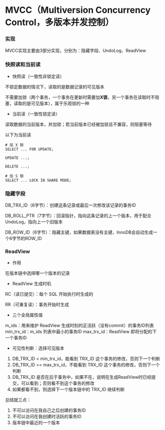 # MVCC（Multiversion Concurrency Control，多版本并发控制）


### 实现

MVCC实现主要由3部分实现，分别为：隐藏字段、UndoLog、ReadView


### 快照读和当前读

* 快照读（一致性非锁定读）

不锁定数据的情况下，读取的是数据记录的可见版本

不需要加锁（两个事务，一个事务在更新时需要加**X锁**，另一个事务在读取时不阻塞，读取的是可见版本），属于乐观锁的一种


* 当前读（一致性锁定读）

读取数据的当前版本，并加锁；若当前版本已经被加锁且不兼容，则阻塞等待

以下为当前读

```mysql
# 加 X 锁
SELECT ... FOR UPDATE;

UPDATE ...;

DELETE ...;

# 加 S 锁
SELECT ... LOCK IN SHARE MODE;
```


### 隐藏字段

DB_TRX_ID（6字节）：创建这条记录或最后一次修改该记录的事务ID

DB_ROLL_PTR（7字节）：回滚指针，指向这条记录的上一个版本，用于配合 UndoLog，指向上一个旧版本

DB_ROW_ID（6字节）：隐藏主键，如果数据表没有主键，InnoDB会自动生成一个6字节的ROW_ID


### ReadView

* 作用

在版本链中选择哪一个版本的记录


* ReadView 生成时机

RC（读已提交）：每个 SQL 开始执行时生成的

RR（可重复读）：事务开始时生成


* 三个全局属性值

m_ids：用来维护 ReadView 生成时刻的正活跃（没有commit）的事务ID列表
min_trx_id：m_ids 列表中最小的事务ID
max_trx_id：ReadView 即将分配的下一个事务ID


* 可见性判断：选择可见版本

1. DB_TRX_ID < min_trx_id，能看到 TRX_ID 这个事务的修改，否则下一个判断
2. DB_TRX_ID >= max_trx_id，不能看到 TRX_ID 这个事务的修改，否则下一个判断
3. DB_TRX_ID 是否在后于事务中，如果不在，说明在生成ReadView时已经提交，可以看到；否则看不到这个事务的修改
4. 如果都看不到，则选择下一个版本链中的 TRX_ID 继续判断

总结就三点：

1. 不可以访问在我自己之后创建的事务ID
2. 不可以访问在我创建时活跃的事务ID
3. 版本链中最近的一个版本
